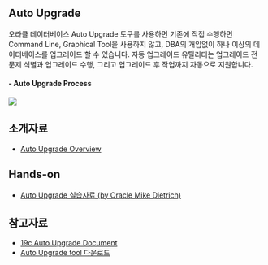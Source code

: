 ## Auto Upgrade

오라클 데이터베이스 Auto Upgrade 도구를 사용하면 기존에 직접 수행하면 Command Line, Graphical Tool을 사용하지 않고, DBA의 개입없이 하나 이상의 데이터베이스를 업그레이드 할 수 있습니다. 자동 업그레이드 유틸리티는 업그레이드 전 문제 식별과 업그레이드 수행, 그리고 업그레이드 후 작업까지 자동으로 지원합니다. 

#### - Auto Upgrade Process
![](https://docs.oracle.com/en/database/oracle/oracle-database/19/upgrd/img/autoupgrade-workflow.png)

## 소개자료 
- [Auto Upgrade Overview](https://github.com/oracle19c-cookbook/Database-General/blob/master/Auto-upgrade/Auto%20Upgrade_Overview.pdf)

## Hands-on
- [Auto Upgrade 실습자료 (by Oracle Mike Dietrich)](https://mikedietrichde.com/hol-19c-autoupgrade/) 

## 참고자료 
- [19c Auto Upgrade Document](https://docs.oracle.com/en/database/oracle/oracle-database/19/upgrd/using-autoupgrade-oracle-database-upgrades.html#GUID-71883C8C-7A34-4E93-8955-040CB04F2109)
- [Auto Upgrade tool 다운로드](https://support.oracle.com/epmos/faces/DocumentDisplay?_afrLoop=419401749798929&id=2485457.1&_afrWindowMode=0&_adf.ctrl-state=etrgg3151_4)
